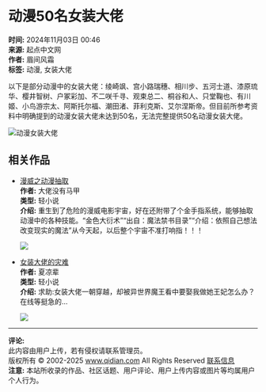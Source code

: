 # 动漫50名女装大佬

**时间:** 2024年11月03日 00:46  
**来源:** 起点中文网  
**作者:** 眉间风霜  
**标签:** 动漫, 女装大佬

以下是部分动漫中的女装大佬：绫崎飒、宫小路瑞穗、相川步、五河士道、漆原琉华、樱井智树、户冢彩加、不二咲千寻、观束总二、桐谷和人、只堂鞠也、有川姬、小鸟游宗太、阿斯托尔福、潮田渚、菲利克斯、艾尔涅斯帝。但目前所参考资料中明确提到的动漫女装大佬未达到50名，无法完整提供50名动漫女装大佬。

<img src="https://facepic.qidian.com/qd_face/349573/228/100" alt="动漫女装大佬" />

## 相关作品

- [漫威之动漫抽取](https://book.qidian.com/info/1021322229)  
  **作者:** 大佬没有马甲  
  **类型:** 轻小说  
  **介绍:** 重生到了危险的漫威电影宇宙，好在还附带了个金手指系统，能够抽取动漫中的各种技能。“金色大衍术”“出自：魔法禁书目录”“介绍：依照自己想法改变现实的魔法”从今天起，以后整个宇宙不准打响指！！！

  ![](https://bookcover.yuewen.com/qdbimg/349573/1021322229/180)

- [女装大佬的灾难](https://book.qidian.com/info/1024469733)  
  **作者:** 夏凉辈  
  **类型:** 轻小说  
  **介绍:** 求助:女装大佬一朝穿越，却被异世界魔王看中要娶我做她王妃怎么办？在线等挺急的…

  ![](https://bookcover.yuewen.com/qdbimg/349573/1024469733/180)  

---

**评论:**  
此内容由用户上传，若有侵权请联系管理员。  
版权所有 © 2002-2025 www.qidian.com All Rights Reserved [联系信息](https://www.qidian.com/about/contact)  
**注意:** 本站所收录的作品、社区话题、用户评论、用户上传内容或图片等均属用户个人行为。
<!-- tcd_original_link https://www.qidian.com/ask/qqbqbwzfomijd -->
